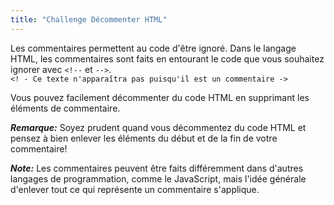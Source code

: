 ```yaml
---
title: "Challenge Décommenter HTML"
---
```


Les commentaires permettent au code d'être ignoré. Dans le langage HTML, les commentaires sont faits en entourant le code que vous souhaitez ignorer avec `<!--` et `-->`.  
`<! - Ce texte n'apparaîtra pas puisqu'il est un commentaire ->`

Vous pouvez facilement décommenter du code HTML en supprimant les éléments de commentaire.

**_Remarque:_** Soyez prudent quand vous décommentez du code HTML et pensez à bien enlever les éléments du début et de la fin de votre commentaire!

**_Note:_** Les commentaires peuvent être faits différemment dans d'autres langages de programmation, comme le JavaScript, mais l'idée générale d'enlever tout ce qui représente un commentaire s'applique.
